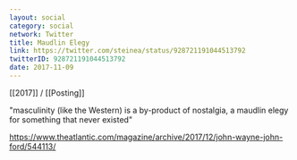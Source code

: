 ```yaml
---
layout: social
category: social
network: Twitter
title: Maudlin Elegy
link: https://twitter.com/steinea/status/928721191044513792
twitterID: 928721191044513792
date: 2017-11-09
---
```


[[2017]] / [[Posting]]

"masculinity (like the Western) is a by-product of nostalgia, a maudlin elegy for something that never existed"

<https://www.theatlantic.com/magazine/archive/2017/12/john-wayne-john-ford/544113/>
